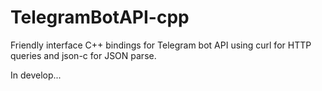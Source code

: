 # TelegramBotAPI-cpp
Friendly interface C++ bindings for Telegram bot API using curl for HTTP queries and json-c for JSON parse.

In develop...
